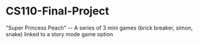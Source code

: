 # CS110-Final-Project
"Super Princess Peach" -- A series of 3 mini games (brick breaker, simon, snake) linked to a story mode game option
